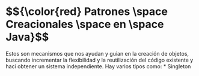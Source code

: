 <h1 center> 
$${\color{red} Patrones \space Creacionales \space en \space Java}$$
</h1>
Estos son mecanismos que nos ayudan y guian en la creación de objetos, buscando incrementar la flexibilidad y la reutilización del código existente y haci obtener un sistema independiente. Hay varios tipos como:
  * Singleton
  
